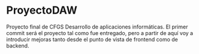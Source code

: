 # ProyectoDAW

Proyecto final de CFGS Desarrollo de aplicaciones informáticas.
El primer commit será el proyecto tal como fue entregado, pero a partir de aquí voy a introducir mejoras tanto desde el punto de vista de frontend como de backend.
